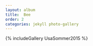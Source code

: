 ```yaml
---
layout: album
title:  Bee
order: 2
categories: jekyll photo-gallery
---
```


{% includeGallery UsaSommer2015 %}